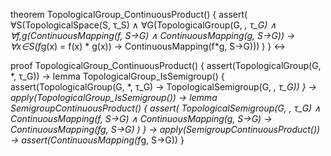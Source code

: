 theorem TopologicalGroup_ContinuousProduct() {
  assert(
    ∀S(TopologicalSpace(S, τ_S) ∧
    ∀G(TopologicalGroup(G, *, τ_G) ∧
    ∀f,g(ContinuousMapping(f, S→G) ∧ ContinuousMapping(g, S→G)) →
    ∀x∈S(f*g(x) = f(x) * g(x)) →
    ContinuousMapping(f*g, S→G)))
  )
} ↔

proof TopologicalGroup_ContinuousProduct() {
  assert(TopologicalGroup(G, *, τ_G)) →
  lemma TopologicalGroup_IsSemigroup() {
    assert(TopologicalGroup(G, *, τ_G) → TopologicalSemigroup(G, *, τ_G))
  } →
  apply(TopologicalGroup_IsSemigroup()) →
  lemma SemigroupContinuousProduct() {
    assert(
      TopologicalSemigroup(G, *, τ_G) ∧
      ContinuousMapping(f, S→G) ∧
      ContinuousMapping(g, S→G) →
      ContinuousMapping(f*g, S→G)
    )
  } →
  apply(SemigroupContinuousProduct()) →
  assert(ContinuousMapping(f*g, S→G))
}